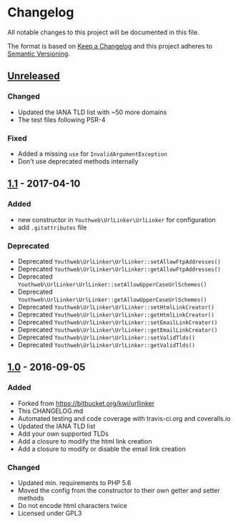 # Changelog

All notable changes to this project will be documented in this file.

The format is based on [Keep a Changelog](http://keepachangelog.com/en/1.0.0/)
and this project adheres to [Semantic Versioning](http://semver.org/spec/v2.0.0.html).

## [Unreleased]

### Changed
- Updated the IANA TLD list with ~50 more domains
- The test files following PSR-4

### Fixed
- Added a missing `use` for `InvalidArgumentException`
- Don't use deprecated methods internally

## [1.1] - 2017-04-10

### Added
- new constructor in `Youthweb\UrlLinker\UrlLinker` for configuration
- add `.gitattributes` file

### Deprecated
- Deprecated `Youthweb\UrlLinker\UrlLinker::setAllowFtpAddresses()`
- Deprecated `Youthweb\UrlLinker\UrlLinker::getAllowFtpAddresses()`
- Deprecated `Youthweb\UrlLinker\UrlLinker::setAllowUpperCaseUrlSchemes()`
- Deprecated `Youthweb\UrlLinker\UrlLinker::getAllowUpperCaseUrlSchemes()`
- Deprecated `Youthweb\UrlLinker\UrlLinker::setHtmlLinkCreator()`
- Deprecated `Youthweb\UrlLinker\UrlLinker::getHtmlLinkCreator()`
- Deprecated `Youthweb\UrlLinker\UrlLinker::setEmailLinkCreator()`
- Deprecated `Youthweb\UrlLinker\UrlLinker::getEmailLinkCreator()`
- Deprecated `Youthweb\UrlLinker\UrlLinker::setValidTlds()`
- Deprecated `Youthweb\UrlLinker\UrlLinker::getValidTlds()`

## [1.0] - 2016-09-05

### Added
- Forked from https://bitbucket.org/kwi/urllinker
- This CHANGELOG.md
- Automated testing and code coverage with travis-ci.org and coveralls.io
- Updated the IANA TLD list
- Add your own supported TLDs
- Add a closure to modify the html link creation
- Add a closure to modify or disable the email link creation

### Changed
- Updated min. requirements to PHP 5.6
- Moved the config from the constructor to their own getter and setter methods
- Do not encode html characters twice
- Licensed under GPL3

[Unreleased]: https://github.com/youthweb/urllinker/compare/1.1.0...HEAD
[1.1]: https://github.com/youthweb/urllinker/compare/1.0.0...1.1.0
[1.0]: https://github.com/youthweb/urllinker/compare/a173dfe2f6ff5a4423612b423323e94b5d2f58e2...1.0.0
